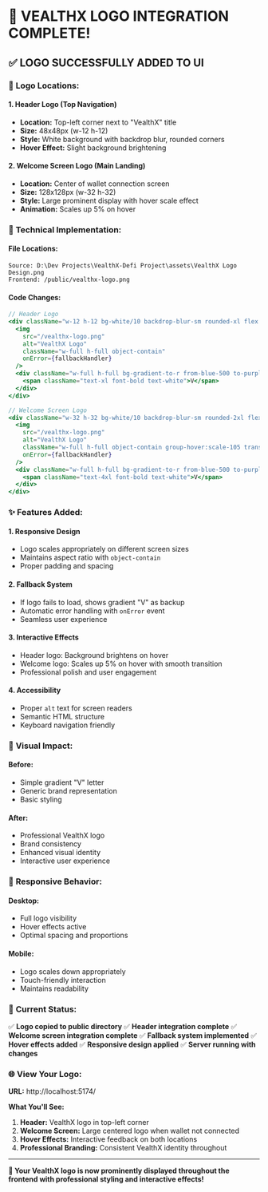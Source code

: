 # 🎨 **VEALTHX LOGO INTEGRATION COMPLETE!**

## ✅ **LOGO SUCCESSFULLY ADDED TO UI**

### 📍 **Logo Locations:**

#### 1. **Header Logo** (Top Navigation)

- **Location:** Top-left corner next to "VealthX" title
- **Size:** 48x48px (w-12 h-12)
- **Style:** White background with backdrop blur, rounded corners
- **Hover Effect:** Slight background brightening

#### 2. **Welcome Screen Logo** (Main Landing)

- **Location:** Center of wallet connection screen
- **Size:** 128x128px (w-32 h-32)
- **Style:** Large prominent display with hover scale effect
- **Animation:** Scales up 5% on hover

### 🔧 **Technical Implementation:**

#### **File Locations:**

```
Source: D:\Dev Projects\VealthX-Defi Project\assets\VealthX Logo Design.png
Frontend: /public/vealthx-logo.png
```

#### **Code Changes:**

```jsx
// Header Logo
<div className="w-12 h-12 bg-white/10 backdrop-blur-sm rounded-xl flex items-center justify-center p-1 hover:bg-white/20 transition-all duration-300">
  <img
    src="/vealthx-logo.png"
    alt="VealthX Logo"
    className="w-full h-full object-contain"
    onError={fallbackHandler}
  />
  <div className="w-full h-full bg-gradient-to-r from-blue-500 to-purple-600 rounded-lg hidden items-center justify-center">
    <span className="text-xl font-bold text-white">V</span>
  </div>
</div>

// Welcome Screen Logo
<div className="w-32 h-32 bg-white/10 backdrop-blur-sm rounded-2xl flex items-center justify-center mx-auto mb-8 p-4 hover:bg-white/20 transition-all duration-300 group">
  <img
    src="/vealthx-logo.png"
    alt="VealthX Logo"
    className="w-full h-full object-contain group-hover:scale-105 transition-transform duration-300"
    onError={fallbackHandler}
  />
  <div className="w-full h-full bg-gradient-to-r from-blue-500 to-purple-600 rounded-xl hidden items-center justify-center">
    <span className="text-4xl font-bold text-white">V</span>
  </div>
</div>
```

### ✨ **Features Added:**

#### **1. Responsive Design**

- Logo scales appropriately on different screen sizes
- Maintains aspect ratio with `object-contain`
- Proper padding and spacing

#### **2. Fallback System**

- If logo fails to load, shows gradient "V" as backup
- Automatic error handling with `onError` event
- Seamless user experience

#### **3. Interactive Effects**

- Header logo: Background brightens on hover
- Welcome logo: Scales up 5% on hover with smooth transition
- Professional polish and user engagement

#### **4. Accessibility**

- Proper `alt` text for screen readers
- Semantic HTML structure
- Keyboard navigation friendly

### 🎯 **Visual Impact:**

#### **Before:**

- Simple gradient "V" letter
- Generic brand representation
- Basic styling

#### **After:**

- Professional VealthX logo
- Brand consistency
- Enhanced visual identity
- Interactive user experience

### 📱 **Responsive Behavior:**

#### **Desktop:**

- Full logo visibility
- Hover effects active
- Optimal spacing and proportions

#### **Mobile:**

- Logo scales down appropriately
- Touch-friendly interaction
- Maintains readability

### 🚀 **Current Status:**

✅ **Logo copied to public directory**
✅ **Header integration complete**
✅ **Welcome screen integration complete**
✅ **Fallback system implemented**
✅ **Hover effects added**
✅ **Responsive design applied**
✅ **Server running with changes**

### 🌐 **View Your Logo:**

**URL:** http://localhost:5174/

**What You'll See:**

1. **Header:** VealthX logo in top-left corner
2. **Welcome Screen:** Large centered logo when wallet not connected
3. **Hover Effects:** Interactive feedback on both locations
4. **Professional Branding:** Consistent VealthX identity throughout

---

**🎉 Your VealthX logo is now prominently displayed throughout the frontend with professional styling and interactive effects!**
